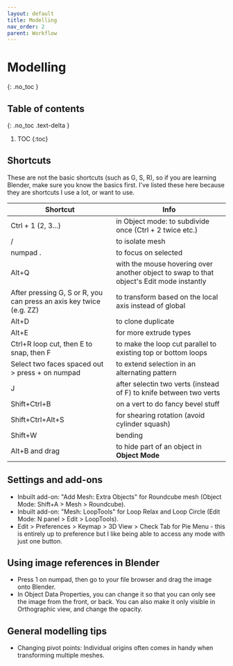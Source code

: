 ```yaml
---
layout: default
title: Modelling
nav_order: 2
parent: Workflow
---
```


# Modelling
{: .no_toc }

## Table of contents
{: .no_toc .text-delta }

1. TOC
{:toc}

## Shortcuts
These are not the basic shortcuts (such as G, S, R), so if you are learning Blender, make sure you know the basics first. I've listed these here because they are shortcuts I use a lot, or want to use.

| Shortcut | Info |
|--|--|
| Ctrl + 1 (2, 3...) | in Object mode: to subdivide once (Ctrl + 2 twice etc.)|
|/ | to isolate mesh|
|numpad . |to focus on selected|
|Alt+Q |with the mouse hovering over another object to swap to that object's Edit mode instantly|
|After pressing G, S or R, you can press an axis key twice (e.g. ZZ)| to transform based on the local axis instead of global|
|Alt+D |to clone duplicate|
|Alt+E |for more extrude types|
|Ctrl+R loop cut, then E to snap, then F|to make the loop cut parallel to existing top or bottom loops|
|Select two faces spaced out > press + on numpad | to extend selection in an alternating pattern|
|J |after selectin two verts (instead of F) to knife between two verts|
|Shift+Ctrl+B |on a vert to do fancy bevel stuff|
|Shift+Ctrl+Alt+S |for shearing rotation (avoid cylinder squash)|
|Shift+W |bending|
|Alt+B and drag |to hide part of an object in **Object Mode**|

## Settings and add-ons
- Inbuilt add-on: "Add Mesh: Extra Objects" for Roundcube mesh (Object Mode: Shift+A > Mesh > Roundcube).
- Inbuilt add-on: "Mesh: LoopTools" for Loop Relax and Loop Circle (Edit Mode: N panel > Edit > LoopTools).
- Edit > Preferences > Keymap > 3D View > Check Tab for Pie Menu - this is entirely up to preference but I like being able to access any mode with just one button.

## Using image references in Blender
- Press 1 on numpad, then go to your file browser and drag the image onto Blender.
- In Object Data Properties, you can change it so that you can only see the image from the front, or back. You can also make it only visible in Orthographic view, and change the opacity.

## General modelling tips
- Changing pivot points: Individual origins often comes in handy when transforming multiple meshes.

